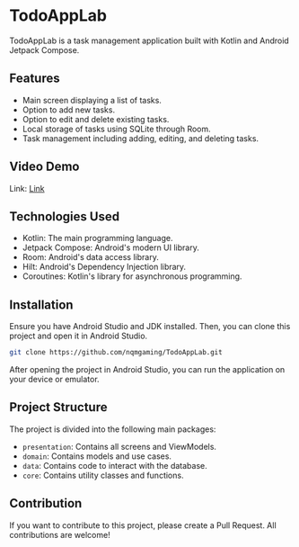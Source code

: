 # TodoAppLab

TodoAppLab is a task management application built with Kotlin and Android Jetpack Compose.

## Features

- Main screen displaying a list of tasks.
- Option to add new tasks.
- Option to edit and delete existing tasks.
- Local storage of tasks using SQLite through Room.
- Task management including adding, editing, and deleting tasks.

## Video Demo
Link: [Link](https://share.cleanshot.com/YdL4kCJ3)

## Technologies Used

- Kotlin: The main programming language.
- Jetpack Compose: Android's modern UI library.
- Room: Android's data access library.
- Hilt: Android's Dependency Injection library.
- Coroutines: Kotlin's library for asynchronous programming.

## Installation

Ensure you have Android Studio and JDK installed. Then, you can clone this project and open it in Android Studio.

```bash
git clone https://github.com/nqmgaming/TodoAppLab.git
```

After opening the project in Android Studio, you can run the application on your device or emulator.

## Project Structure

The project is divided into the following main packages:

- `presentation`: Contains all screens and ViewModels.
- `domain`: Contains models and use cases.
- `data`: Contains code to interact with the database.
- `core`: Contains utility classes and functions.

## Contribution

If you want to contribute to this project, please create a Pull Request. All contributions are welcome!
